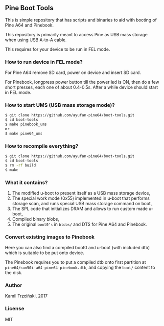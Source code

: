 ## Pine Boot Tools

This is simple repository that has scripts and binaries to
aid with booting of Pine A64 and Pinebook.

This repository is primarily meant to access Pine as USB mass
storage when using USB A-to-A cable.

This requires for your device to be run in FEL mode.

### How to run device in FEL mode?

For Pine A64 remove SD card, power on device and insert SD card.

For Pinebook, longpress power button till the power led is ON,
then do a few short presses, each one of about 0.4-0.5s.
After a while device should start in FEL mode.

### How to start UMS (USB mass storage mode)?

```bash
$ git clone https://github.com/ayufan-pine64/boot-tools.git
$ cd boot-tools
$ make pinebook_ums
or
$ make pine64_ums
```

### How to recompile everything?

```bash
$ git clone https://github.com/ayufan-pine64/boot-tools.git
$ cd boot-tools
$ rm -rf build
$ make
```

### What it contains?

1. The modified u-boot to present itself as a USB mass storage device,
2. The special work mode (0x55) implemented in u-boot that performs storage scan,
   and runs special USB mass storage command on boot,
3. The SPL code that initializes DRAM and allows to run custom made u-boot,
4. Compiled binary blobs,
5. The original `boot0's` in `blobs/` and DTS for Pine A64 and Pinebook.

### Convert existing images to Pinebook

Here you can also find a compiled boot0 and u-boot (with included dtb)
which is suitable to be put onto device.

The Pinebook requires you to put a compiled dtb onto first partition
at `pine64/sun50i-a64-pine64-pinebook.dtb`,
and copying the `boot/` content to the disk.

### Author

Kamil Trzciński, 2017

### License

MIT
